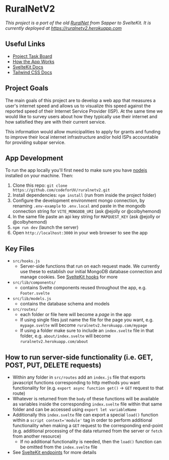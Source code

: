 # RuralNetV2

*This project is a port of the old [RuralNet](https://github.com/codeforUV/ruralnet.git) from Sapper to SvelteKit. It is currently deployed at https://ruralnetv2.herokuapp.com*

## Useful Links
- [Project Task Board](https://www.notion.so/codeforuv/Transition-to-SvelteKit-4d93a45a1772440e84476b5d7995d68e)
- [How the App Works](https://www.notion.so/codeforuv/How-the-App-Works-a5f8e3f463694428af8529a6175e3231)
- [SvelteKit Docs](https://kit.svelte.dev/) 
- [Tailwind CSS Docs](https://tailwindcss.com/)

## Project Goals

The main goals of this project are to develop a web app that measures a user's internet speed and allows us to visualize this speed against the reported speed of their Internet Service Provider (ISP). At the same time we would like to survey users about how they typically use their internet and how satisfied they are with their current service.

This information would allow municipalities to apply for grants and funding to improve their local internet infrastructure and/or hold ISPs accountable for providing subpar service.

## App Development

To run the app locally you'll first need to make sure you have [nodejs](https://nodejs.org/en/) installed on your machine. Then:  

1. Clone this repo: `git clone https://github.com/codeforUV/ruralnetv2.git`  
2. Install dependencies: `npm install`  (run from inside the project folder)
3. Configure the development environment mongo connection, by renaming `.env-example` to `.env.local` and paste in the mongodb connection string for `VITE_MONGODB_URI` (ask @ejolly or @colbyhemond)
5. In the same file paste an api key string for `MAPQUEST_KEY` (ask @ejolly or @colbyhemond)
6. `npm run dev` (launch the server)
7. Open `http://localhost:3000` in your web browser to see the app

## Key Files

- `src/hooks.js` 
  - Server-side functions that run on each request made. We currently use these to establish our initial MongoDB database connection and manage cookies. See [SvelteKit hooks](https://kit.svelte.dev/docs#hooks) for more
- `src/lib/components/` 
  - contains Svelte components reused throughout the app, e.g. `Footer.svelte`
- `src/lib/models.js`
  - contains the database schema and models
- `src/routes/` 
  - each folder or file here will become a *page* in the app
  - If using single files just name the file for the page you want, e.g. `mypage.svelte` will become `ruralnetv2.herokuapp.com/mypage`
  - If using a folder make sure to include an `index.svelte` file in that folder, e.g. `about/index.svelte` will become `ruralnetv2.herokuapp.com/about`

## How to run server-side functionality (i.e. GET, POST, PUT, DELETE requests)

- Within any folder in `src/routes` add an `index.js` file that exports javascript functions corresponding to http methods you want functionality for (e.g. `export async function get()` -> `GET` request to that route)
- Whatever is returned from the `body` of these functions will be available as variables inside the corresponding  `index.svelte` file within that same folder and can be accessed using `export let variableName` 
- Additionally this `index.svelte` file can export a special `load()` function within a `script context='module'` tag in order to perform additional functionality when making a `GET` request to the corresponding end-point (e.g. additional processing of the data returned from the server or `fetch` from another resource)
  - If no additional functionality is needed, then the `load()` function can be omitted from the `index.svelte` file
- See [SvelteKit endpoints](https://kit.svelte.dev/docs#routing-endpoints) for more details